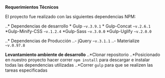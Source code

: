 **Requerimientos Técnicos**

El proyecto fue realizado con las siguientes dependencias NPM:

..* Dependencias de desarrollo
	* Gulp `~v.3.9.1`
	* Gulp-Concat `~v.2.6.1`
	*Gulp-Minify-CSS `~v.1.2.4`
	*Gulp-Sass `~v.3.0.0`
	*Gulp-Uglify `~v.2.0.0`

..* Dependencias de Producción
	..- jQuery `~v.3.1.1`
	..- Materialize `~v.0.97.8`

**Levantamiento ambiente de desarrollo**
	..*Clonar repositorio
	..*Posicionado en nuestro proyecto hacer correr `npm install` para descargar e instalar todas las dependencias utilizadas
	..*Correr `gulp` para que se realizen las tareas especificadas